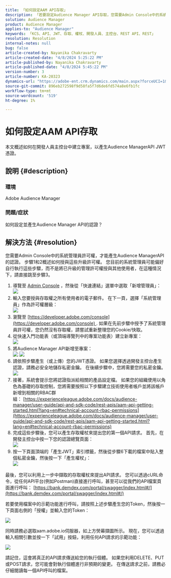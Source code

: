 ```yaml
---
title: 「如何設定AAM API存取」
description: 「若要設定Audience Manager API存取，您需要Admin Console中的系統管理員許可權。」
solution: Audience Manager
product: Audience Manager
applies-to: "Audience Manager"
keywords: 「KCS、API、JWT、存取、權杖、開發人員、主控台、REST API、REST」
resolution: Resolution
internal-notes: null
bug: false
article-created-by: Nayanika Chakravarty
article-created-date: "4/8/2024 5:25:22 PM"
article-published-by: Nayanika Chakravarty
article-published-date: "4/8/2024 5:45:22 PM"
version-number: 3
article-number: KA-20323
dynamics-url: "https://adobe-ent.crm.dynamics.com/main.aspx?forceUCI=1&pagetype=entityrecord&etn=knowledgearticle&id=0807fdf9-ccf5-ee11-a1fe-6045bd006295"
source-git-commit: 896eb272598f9d58fa5f7d6de6fd574a8e6fb1fc
workflow-type: tm+mt
source-wordcount: '519'
ht-degree: 1%

---
```


# 如何設定AAM API存取


本文概述如何在開發人員主控台中建立專案，以產生Audience ManagerAPI JWT憑證。

## 說明 {#description}


### 環境

Adobe Audience Manager

### 問題/症狀

如何設定並產生Audience Manager API的認證？


## 解決方法 {#resolution}


您需要Admin Console中的系統管理員許可權，才能產生Audience ManagerAPI的認證。 步驟1和2概述如何授與這些升級許可權。 您目前的系統管理員可能偏好自行執行這些步驟，而不是將已升級的管理許可權授與其他使用者，在這種情況下，請直接跳至步驟3。

1. 導覽至 [Admin Console](https://adminconsole.adobe.com/) ，然後從「快速連結」選單中選取「新增管理員」：<br>    ![](assets/27c759f0-4418-ed11-b83e-0022480868ff.png)
2. 輸入您要授與存取權之所有使用者的電子郵件。 在下一頁，選擇「系統管理員」作為許可權層級：<br>    ![](assets/4eaf764b-4518-ed11-b83e-0022480868ff.png)
3. 瀏覽至 [https://developer.adobe.com/console](https://developer.adobe.com/console) . 如果在先前步驟中授予了系統管理員許可權，您仍然沒有存取權，請嘗試重新整理您的Cookie/快取。
4. 從快速入門功能表（或頂端導覽列中的專案功能表）建立新專案：<br>    ![](assets/363a9d79-1418-ed11-b83e-0022480868ff.png)
5. 將Audience Manager API新增至專案：<br>    ![](assets/a06e1ebd-1418-ed11-b83e-0022480868ff.png)
   ![](assets/26768505-1518-ed11-b83e-0022480868ff.png)
6. 請依照步驟產生（或上傳）您的JWT憑證。 如果您選擇透過開發主控台產生認證，請務必安全地儲存私密金鑰。 在後續步驟中，您將需要您的私密金鑰。<br>    ![](assets/d7e73a64-1518-ed11-b83e-0022480868ff.png)
7. 接著，系統會提示您將認證指派給相關的產品設定檔。 如果您的組織使用以角色為基礎的存取控制，您將需要按照以下步驟建立技術使用者帳戶並將該帳戶新增到相關的RBAC群組： [https://experienceleague.adobe.com/docs/audience-manager/user-guide/api-and-sdk-code/rest-apis/aam-api-getting-started.html?lang=en#technical-account-rbac-permissions](https://experienceleague.adobe.com/docs/audience-manager/user-guide/api-and-sdk-code/rest-apis/aam-api-getting-started.html?lang=en#technical-account-rbac-permissions)
8. 完成這些步驟後，您可以產生存取權杖來提出您的第一個API請求。 首先，在開發主控台中按一下您的認證總覽頁面：<br>    ![](assets/f9ef434b-ef22-ed11-b83e-0022480868ff.png)
9. 按一下頁面頂端的「產生JWT」索引標籤，然後從步驟6下載的檔案中貼入整個私密金鑰，然後按一下「產生權杖」：<br>    ![](assets/54d65c8d-ef22-ed11-b83e-0022480868ff.png)


最後，您可以利用上一步中擷取的存取權杖來提出API請求。 您可以透過cURL命令，從任何API平台(例如Postman)直接進行呼叫，甚至可以從我們的API檔案頁面進行呼叫： [https://bank.demdex.com/portal/swagger/index.html#/](https://bank.demdex.com/portal/swagger/index.html#/)

若要使用檔案中的示範功能進行呼叫，請按照上述步驟產生您的Token，然後按一下頁面右側的「授權」並輸入您的Token：

![](assets/ba540b4f-f022-ed11-b83e-0022480868ff.png)

同時請務必選取aam.adobe.io伺服器，如上方熒幕擷圖所示。 現在，您可以透過輸入相關引數並按一下「試用」按鈕，利用任何API請求的示範功能：

![](assets/0ef8197f-f022-ed11-b83e-0022480868ff.png)

請記住，這會將真正的API請求傳送給您的執行個體。 如果您利用DELETE、PUT或POST請求，您可能會對執行個體進行非預期的變更。 在傳送請求之前，請務必仔細閱讀每一個API呼叫的檔案。
